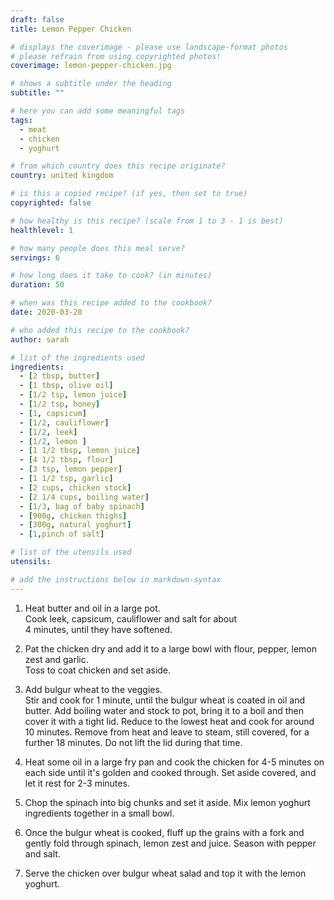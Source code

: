 ```yaml
---
draft: false
title: Lemon Pepper Chicken

# displays the coverimage - please use landscape-format photos
# please refrain from using copyrighted photos!
coverimage: lemon-pepper-chicken.jpg

# shows a subtitle under the heading
subtitle: ""

# here you can add some meaningful tags
tags:
  - meat
  - chicken
  - yoghurt

# from which country does this recipe originate?
country: united kingdom

# is this a copied recipe? (if yes, then set to true)
copyrighted: false

# how healthy is this recipe? (scale from 1 to 3 - 1 is best)
healthlevel: 1

# how many people does this meal serve?
servings: 6

# how long does it take to cook? (in minutes)
duration: 50

# when was this recipe added to the cookbook?
date: 2020-03-28

# who added this recipe to the cookbook?
author: sarah

# list of the ingredients used
ingredients:
  - [2 tbsp, butter]
  - [1 tbsp, olive oil]
  - [1/2 tsp, lemon juice]
  - [1/2 tsp, honey]
  - [1, capsicum]
  - [1/2, cauliflower]
  - [1/2, leek]
  - [1/2, lemon ]
  - [1 1/2 tbsp, lemon juice]
  - [4 1/2 tbsp, flour]
  - [3 tsp, lemon pepper]
  - [1 1/2 tsp, garlic]
  - [2 cups, chicken stock]
  - [2 1/4 cups, boiling water]
  - [1/3, bag of baby spinach]
  - [900g, chicken thighs]
  - [300g, natural yoghurt]
  - [1,pinch of salt]

# list of the utensils used
utensils:

# add the instructions below in markdown-syntax
---
```



1. Heat butter and oil in a large pot.  
Cook leek, capsicum, cauliflower and salt for about  
4 minutes, until they have softened.

1. Pat the chicken dry and add it to a large bowl with flour, pepper, lemon zest and garlic.  
Toss to coat chicken and set aside.

1. Add bulgur wheat to the veggies.  
Stir and cook for 1 minute, until the bulgur wheat is coated in oil and butter.
Add boiling water and stock to pot, bring it to a boil and then cover it with a tight lid.
Reduce to the lowest heat and cook for around 10 minutes.
Remove from heat and leave to steam, still covered, for a further 18 minutes.
Do not lift the lid during that time.

1. Heat some oil in a large fry pan and cook the chicken for 4-5 minutes on each side until it's golden and cooked through. Set aside covered, and let it rest for 2-3 minutes.

1. Chop the spinach into big chunks and set it aside.
Mix lemon yoghurt ingredients together in a small bowl.

1. Once the bulgur wheat is cooked, fluff up the grains with a fork and gently fold through spinach, lemon zest and juice.
Season with pepper and salt.

1. Serve the chicken over bulgur wheat salad and top it with the lemon yoghurt.


<!--
  created 2020-03-28 10:40:46.331913 +0100 CET m=+0.022511673
-->
